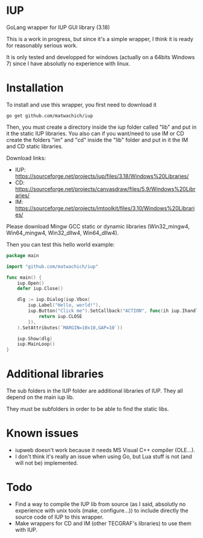 # IUP
GoLang wrapper for IUP GUI library (3.18)

This is a work in progress, but since it's a simple wrapper, I think it is ready for reasonably serious work.

It is only tested and developped for windows (actually on a 64bits Windows 7) since I have absolutly no experience with linux.

# Installation
To install and use this wrapper, you first need to download it

```
go get github.com/matwachich/iup
```

Then, you must create a directory inside the iup folder called "lib" and put in it the static IUP libraries. You also can if you want/need to use IM or CD create the folders "im" and "cd" inside the "lib" folder and put in it the IM and CD static libraries.

Download links:
- IUP: https://sourceforge.net/projects/iup/files/3.18/Windows%20Libraries/
- CD: https://sourceforge.net/projects/canvasdraw/files/5.9/Windows%20Libraries/
- IM: https://sourceforge.net/projects/imtoolkit/files/3.10/Windows%20Libraries/

Please download Mingw GCC static or dynamic libraries (Win32_mingw4, Win64_mingw4, Win32_dllw4, Win64_dllw4).

Then you can test this hello world example:

```go
package main

import "github.com/matwachich/iup"

func main() {
    iup.Open()
    defer iup.Close()

    dlg := iup.Dialog(iup.Vbox(
        iup.Label("Hello, world!"),
        iup.Button("Click me").SetCallback("ACTION", func(ih iup.Ihandle) int {
            return iup.CLOSE
        }),
    ).SetAttributes(`MARGIN=10x10,GAP=10`))

    iup.Show(dlg)
    iup.MainLoop()
}
```

# Additional libraries
The sub folders in the IUP folder are additional libraries of IUP. They all depend on the main iup lib.

They must be subfolders in order to be able to find the static libs.

# Known issues
- iupweb doesn't work because it needs MS Visual C++ compiler (OLE...).
- I don't think it's really an issue when using Go, but Lua stuff is not (and will not be) implemented.

# Todo
- Find a way to compile the IUP lib from source (as I said, absolutly no experience with unix tools (make, configure...)) to include directly the source code of IUP to this wrapper.
- Make wrappers for CD and IM (other TECGRAF's libraries) to use them with IUP.
